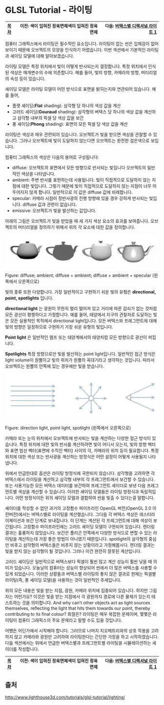 # GLSL Tutorial - 라이팅

| [목차](../../README.md) | 이전: 색이 입혀진 정육면체색이 입혀진 정육면체 | 다음: [버텍스별 디렉셔널 라이트 1](./../29_directional_lights_per_vertex_1/29_directional_lights_per_vertex_1.md) |
| :---------------------- | -------------------: | --------------: |

컴퓨터 그래픽스에서 라이팅은 필수적인 요소입니다. 라이팅이 없는 씬은 입체감이 없어보이기 때문에 오브젝트의 모양을 인식하기 어렵습니다. 이번 섹션에서 기본적인 라이팅과 셰이딩 모델에 대해 알아보겠습니다.

라이팅 모델은 특정 위치에서 빛이 어떻게 반사되는지 결정합니다. 특정 위치에서 인식된 색상은 매개변수의 수에 의존합니다. 예를 들어, 빛의 방향, 카메라의 방향, 머티리얼의 속성 등이 있습니다.

셰이딩 모델은 라이팅 모델이 어떤 방식으로 표면을 밝히는지와 연관되어 있습니다.
예를 들어, 
- 플랫 셰이딩(**Flat** shading): 삼각형 당 하나의 색상 값을 계산
- 고러드 셰이딩(**Gouraud** shading): 삼각형의 버텍스 당 하나의 색상 값을 계산하고 삼각형 내부의 픽셀 당 색상 값을 보간
- 퐁 셰이딩(**Phong** shading): 표면의 모든 픽셀 당 색상 값을 계산

라이팅은 색상과 매우 관련되어 있습니다. 오브젝트가 빛을 받으면 색상을 관찰할 수 있습니다. 그러나 오브젝트에 빛이 도달하지 않는다면 오브젝트는 완전한 검은색으로 보입니다.

컴퓨터 그래픽스의 색상은 다음의 용어로 구성됩니다:

- diffuse: 오브젝트의 표면에서 모든 방향으로 반사되는 빛입니다 오브젝트의 일반적인 색상을 나타냅니다.
- ambient: 주변 반사를 표현하는데 사용됩니다. 빛이 직접적으로 도달하지 않는 지점에 대한 빛입니다. 그렇기 때문에 빛이 직접적으로 도달하지 않는 지점이 너무 어두어지지 않게 합니다. 일반적으로 이 값은 diffuse 값에 비례합니다.
- specular: 카메라 시점이 정반사광의 진행 방향에 있을 경우 강하게 반사되는 빛입니다. diffuse 값과 관련이 없습니다.
- emissive: 오브젝트가 빛을 발산하는 값입니다.

아래의 그림은 오브젝트가 빛을 받았을 때 세 가지 색상 요소의 효과를 보여줍니다. 오브젝트의 머티리얼을 정의하기 위해서 위의 각 요소에 대한 값을 정의합니다.

<p align="center"><img src="../../images/28_lighting/materials.png"  width="700"></p>

Figure: diffuse; ambient; diffuse + ambient; diffuse + ambient + specular (왼쪽에서 오른쪽으로)

빛의 종류 또한 다양합니다. 가장 일반적이고 구현하기 쉬운 빛의 유형은 **directional, point, spotlights** 입니다.

**directional light** 는 광원이 무한히 멀리 떨어져 있고 거리에 따른 감쇠가 없는 것처럼 모든 광선이 평행하다고 가정합니다. 예를 들어, 태양에서 지구의 관찰자로 도달하는 빛은 모든 실용적인 목적에서 directional light입니다. 모든 버텍스와 프레그먼트에 대해 빛의 방향은 일정하므로 구현하기 가장 쉬운 유형의 빛입니다.

**Point light** 은 일반적인 램프 또는 태양계에서의 태양처럼 모든 방향으로 광선이 퍼집니다. 

**Spotlights** 특정 방향으로만 빛을 발산하는 point light입니다. 일반적인 접근 방식은 light volume이 원뿔이고 빛의 위치가 원뿔의 꼭대기라고 생각하는 것입니다. 따라서 오브젝트는 원뿔의 안쪽에 있는 경우에만 빛을 받습니다.

<p align="center"><img src="../../images/28_lighting/lights.png"  width="700"></p>

Figure: direction light, point light, spotlight (왼쪽에서 오른쪽으로)

카메라 또는 눈의 위치에서 오브젝트에 반사되는 빛을 계산하는 다양한 접근 방식이 있습니다. 특정 위치에 대한 빛의 반사를 계산하려면 빛이 어디서 오는지, 빛의 방향 벡터와 표면 법선 벡터(표면에 수직인 벡터) 사이의 각, 카메라의 위치 등이 필요합니다. 특정 위치에 대한 색상 또는 반사광을 계산하는 방정식은 어떤 설정이 어떻게 사용될지 나타냅니다.

위에서 언급한대로 옵션은 라이팅 방정식에 국한되지 않습니다. 삼각형을 고려하면 각 버텍스에서 라이팅을 계산하고 삼각형 내부의 각 프레그먼트에서 보간할 수 있습니다. 또는 사용가능한 모든 버텍스 데이터를 보간하여 프레그먼트 셰이더로 보낸 다음 프레그먼트별 색상을 계산할 수 있습니다. 이러한 셰이딩 모델들은 라이팅 방정식과 독립적입니다. 어떤 방정식이든 위의 셰이딩 모델과 결합하여 씬을 빛출 수 있다는걸 말합니다.

셰이더를 작성할 수 없던 과거의 고정함수 파이프라인 OpenGL 버전(OpenGL 2.0 이전버전)에서는 버텍스별로 라이팅을 계산했습니다. 그다음 각 버텍스 색상은 레스터라이제이션과 보간 단계로 보내집니다. 이 단계는 계산된 각 프레그먼트에 대해 색상이 보간됩니다. 고정함수 파이프라인에는 고러드 셰이딩 모델이 구현되어 있습니다. 렌더링 결과는 훌륭하지 않았습니다. 보간은 폴리곤 안쪽에서 다양한 방식으로 변할 수 있는 라이팅을 계산하는데 가장 좋은 방법이 아니였기 때문입니다. spotlight이 삼각형의 중심만 비추고 삼각형의 버텍스들은 비추지 않는 상황이라고 가정해봅시다. 렌더링 결과는 빛을 받지 않는 삼각형이 될 것입니다. 그러나 이건 완전히 잘못된 계산입니다.

고러드 셰이딩은 일반적으로 버텍스보다 픽셀이 훨씬 많고 계산 성능이 훨씬 낮을 때 의미가 있습니다. 오늘날의 컴퓨터는 성능이 향상되어 씬에서 더 많은 버텍스를 사용할 수 있게 되었습니다. 이러한 상황들과 버텍스별 라이팅의 좋지 않은 결과로 현재는 픽셀별 라이팅(즉, 퐁 셰이딩 모델)을 사용하는 것이 일반적인 추세입니다.

위의 모든 내용은 빛을 받는 지점, 광원, 카메라 위치에 집중되어 있습니다. 하지만 그림자는 어떤가요? 이것은 빛을 받는 지점에서 각 광원까지 경로에 다른 물체가 있는지 테스트하는 것을 의미합니다.  And why can’t other objects act as light sources themselves, reflecting the light that hits them towards our point, thereby contributing to its final colour? 회절은? 라이팅은 매우 복잡한 문제이며, 몇몇은 라이팅이 컴퓨터 그래픽스의 주요 문제라고 말할 수도 있을 것입니다.

어쨌든 어딘가에서 시작해야 합니다. 그러므로 나머지 지오메트리와의 상호 작용을 고려하지 않고 카메라와 광원만 고려하여 라이팅한다는 간단한 가정을 하고 시작하겠습니다. 다음 섹션에서는 위에서 언급한 버텍스별과 프레그먼트별 라이팅을 시뮬레이션하는 셰이더를 작성합니다. 

| [목차](../../README.md) | 이전: 색이 입혀진 정육면체색이 입혀진 정육면체 | 다음: [버텍스별 디렉셔널 라이트 1](./../29_directional_lights_per_vertex_1/29_directional_lights_per_vertex_1.md) |
| :---------------------- | -------------------: | --------------: |

## 출처

http://www.lighthouse3d.com/tutorials/glsl-tutorial/lighting/